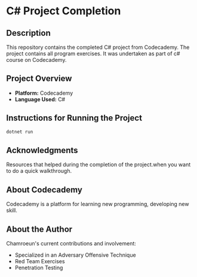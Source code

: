 # C# Project Completion

## Description
This repository contains the completed C# project from Codecademy. The project contains all program exercises. It was undertaken as part of c# course on Codecademy.

## Project Overview
- **Platform:** Codecademy
- **Language Used:** C#


## Instructions for Running the Project
```c#
dotnet run
```
## Acknowledgments
Resources that helped during the completion of the project.when you want to do a quick walkthrough. 

## About Codecademy
Codecademy is a platform for learning new programming, developing new skill. 

## About the Author
Chamroeun's current contributions and involvement:
- Specialized in an Adversary Offensive Technique
- Red Team Exercises
- Penetration Testing


